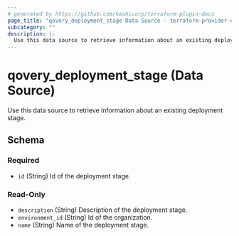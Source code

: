 ```yaml
---
# generated by https://github.com/hashicorp/terraform-plugin-docs
page_title: "qovery_deployment_stage Data Source - terraform-provider-qovery"
subcategory: ""
description: |-
  Use this data source to retrieve information about an existing deployment stage.
---
```


# qovery_deployment_stage (Data Source)

Use this data source to retrieve information about an existing deployment stage.



<!-- schema generated by tfplugindocs -->
## Schema

### Required

- `id` (String) Id of the deployment stage.

### Read-Only

- `description` (String) Description of the deployment stage.
- `environment_id` (String) Id of the organization.
- `name` (String) Name of the deployment stage.



